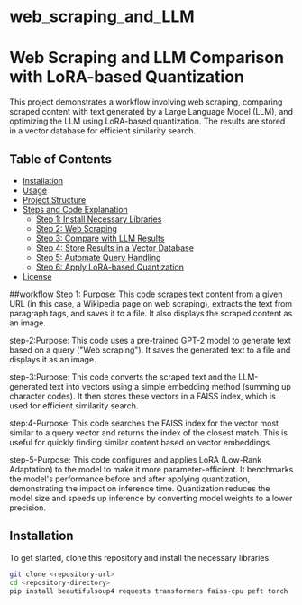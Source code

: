 # web_scraping_and_LLM

# Web Scraping and LLM Comparison with LoRA-based Quantization

This project demonstrates a workflow involving web scraping, comparing scraped content with text generated by a Large Language Model (LLM), and optimizing the LLM using LoRA-based quantization. The results are stored in a vector database for efficient similarity search.

## Table of Contents
- [Installation](#installation)
- [Usage](#usage)
- [Project Structure](#project-structure)
- [Steps and Code Explanation](#steps-and-code-explanation)
  - [Step 1: Install Necessary Libraries](#step-1-install-necessary-libraries)
  - [Step 2: Web Scraping](#step-2-web-scraping)
  - [Step 3: Compare with LLM Results](#step-3-compare-with-llm-results)
  - [Step 4: Store Results in a Vector Database](#step-4-store-results-in-a-vector-database)
  - [Step 5: Automate Query Handling](#step-5-automate-query-handling)
  - [Step 6: Apply LoRA-based Quantization](#step-6-apply-lora-based-quantization)
- [License](#license)


##workflow
Step 1: Purpose: This code scrapes text content from a given URL (in this case, a Wikipedia page on web scraping), extracts the text from paragraph tags, and saves it to a file. It also displays the scraped content as an image.

step-2:Purpose: This code uses a pre-trained GPT-2 model to generate text based on a query ("Web scraping"). It saves the generated text to a file and displays it as an image.

step-3:Purpose: This code converts the scraped text and the LLM-generated text into vectors using a simple embedding method (summing up character codes). It then stores these vectors in a FAISS index, which is used for efficient similarity search.

step:4-Purpose: This code searches the FAISS index for the vector most similar to a query vector and returns the index of the closest match. This is useful for quickly finding similar content based on vector embeddings.

step-5-Purpose: This code configures and applies LoRA (Low-Rank Adaptation) to the model to make it more parameter-efficient. It benchmarks the model's performance before and after applying quantization, demonstrating the impact on inference time. Quantization reduces the model size and speeds up inference by converting model weights to a lower precision.

## Installation

To get started, clone this repository and install the necessary libraries:

```sh
git clone <repository-url>
cd <repository-directory>
pip install beautifulsoup4 requests transformers faiss-cpu peft torch






